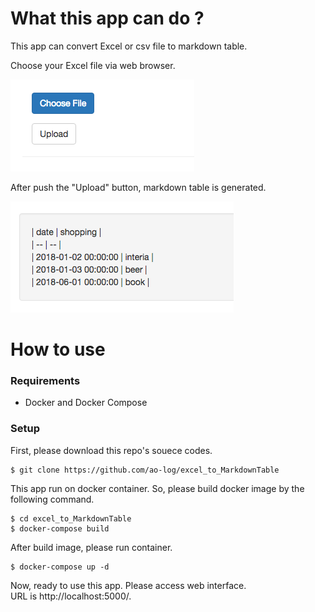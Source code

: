 # What this app can do ?

This app can convert Excel or csv file to markdown table.

Choose your Excel file via web browser.

![image](image/web_interface.png)

After push the "Upload" button, markdown table is generated.

![image](image/markdown_table.png)

# How to use

### Requirements

* Docker and Docker Compose

### Setup

First, please download this repo's souece codes.

```
$ git clone https://github.com/ao-log/excel_to_MarkdownTable
```

This app run on docker container. So, please build docker image by the following command.

```
$ cd excel_to_MarkdownTable
$ docker-compose build
```

After build image, please run container.

```
$ docker-compose up -d
```

Now, ready to use this app.
Please access web interface.  
URL is http://localhost:5000/.

